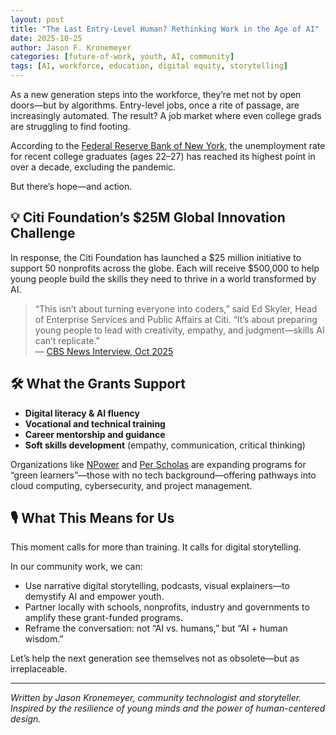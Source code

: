 ```yaml
---
layout: post
title: "The Last Entry-Level Human? Rethinking Work in the Age of AI"
date: 2025-10-25
author: Jason F. Kronemeyer
categories: [future-of-work, youth, AI, community]
tags: [AI, workforce, education, digital equity, storytelling]
---
```


As a new generation steps into the workforce, they’re met not by open doors—but by algorithms. Entry-level jobs, once a rite of passage, are increasingly automated. The result? A job market where even college grads are struggling to find footing.

According to the [Federal Reserve Bank of New York](https://www.newyorkfed.org/research/college-labor-market#--:explore:unemployment), the unemployment rate for recent college graduates (ages 22–27) has reached its highest point in over a decade, excluding the pandemic.

But there’s hope—and action.

## 💡 Citi Foundation’s $25M Global Innovation Challenge

In response, the Citi Foundation has launched a $25 million initiative to support 50 nonprofits across the globe. Each will receive $500,000 to help young people build the skills they need to thrive in a world transformed by AI.

> “This isn’t about turning everyone into coders,” said Ed Skyler, Head of Enterprise Services and Public Affairs at Citi. “It’s about preparing young people to lead with creativity, empathy, and judgment—skills AI can’t replicate.”  
> — [CBS News Interview, Oct 2025](https://www.cbsnews.com/video/ai-taking-entry-level-jobs-citi-initiative-ed-skyler/)

## 🛠️ What the Grants Support

- **Digital literacy & AI fluency**
- **Vocational and technical training**
- **Career mentorship and guidance**
- **Soft skills development** (empathy, communication, critical thinking)

Organizations like [NPower](https://www.npower.org/) and [Per Scholas](https://perscholas.org/) are expanding programs for “green learners”—those with no tech background—offering pathways into cloud computing, cybersecurity, and project management.

## 🎙️ What This Means for Us

This moment calls for more than training. It calls for digital storytelling.

In our community work, we can:
- Use narrative digital storytelling, podcasts, visual explainers—to demystify AI and empower youth.
- Partner locally with schools, nonprofits, industry and governments to amplify these grant-funded programs.
- Reframe the conversation: not “AI vs. humans,” but “AI + human wisdom.”

Let’s help the next generation see themselves not as obsolete—but as irreplaceable.

---

*Written by Jason Kronemeyer, community technologist and storyteller. Inspired by the resilience of young minds and the power of human-centered design.*